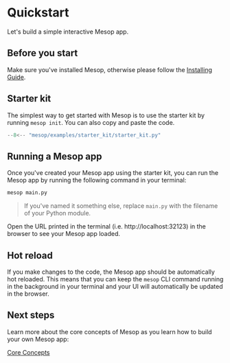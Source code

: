 # Quickstart

Let's build a simple interactive Mesop app.

## Before you start

Make sure you've installed Mesop, otherwise please follow the [Installing Guide](./installing.md).

## Starter kit

The simplest way to get started with Mesop is to use the starter kit by running `mesop init`. You can also copy and paste the code.

```python
--8<-- "mesop/examples/starter_kit/starter_kit.py"
```

## Running a Mesop app

Once you've created your Mesop app using the starter kit, you can run the Mesop app by running the following command in your terminal:

```sh
mesop main.py
```

> If you've named it something else, replace `main.py` with the filename of your Python module.

Open the URL printed in the terminal (i.e. http://localhost:32123) in the browser to see your Mesop app loaded.

## Hot reload

If you make changes to the code, the Mesop app should be automatically hot reloaded. This means that you can keep the `mesop` CLI command running in the background in your terminal and your UI will automatically be updated in the browser.

## Next steps

Learn more about the core concepts of Mesop as you learn how to build your own Mesop app:

<a href="../core_concepts" class="next-step">
    Core Concepts
</a>
